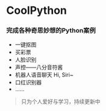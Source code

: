 # CoolPython

### 完成各种奇思妙想的Python案例

* 一键抠图
* 买彩票
* 人脸识别
* 声控——八分音符酱
* 机器人语音聊天 Hi, Siri~
* 口红识别器
* ......

> 只为个人爱好与学习，持续更新中

